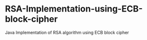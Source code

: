 # RSA-Implementation-using-ECB-block-cipher
Java Implementation of RSA algorithm using ECB block cipher
